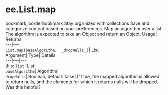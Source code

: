  
#  ee.List.map
bookmark_borderbookmark Stay organized with collections  Save and categorize content based on your preferences.
Map an algorithm over a list. The algorithm is expected to take an Object and return an Object. 
Usage| Returns  
---|---  
`List.map(baseAlgorithm,  _dropNulls_)`| List  
Argument| Type| Details  
---|---|---  
this: `list`| List|   
`baseAlgorithm`| Algorithm|   
`dropNulls`| Boolean, default: false| If true, the mapped algorithm is allowed to return nulls, and the elements for which it returns nulls will be dropped.  
Was this helpful?
